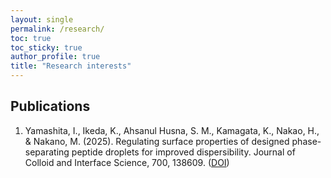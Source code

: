 ```yaml
---
layout: single
permalink: /research/
toc: true
toc_sticky: true
author_profile: true
title: "Research interests"
---
```



## Publications
1. Yamashita, I., Ikeda, K., Ahsanul Husna, S. M., Kamagata, K., Nakao, H., & Nakano, M. (2025). Regulating surface properties of designed phase-separating peptide droplets for improved dispersibility. Journal of Colloid and Interface Science, 700, 138609. (<a href="https://doi.org/10.1016/j.jcis.2025.138609">DOI</a>)